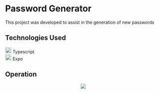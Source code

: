 # Password Generator

This project was developed to assist in the generation of new passwords

## Technologies Used

<img src="https://api.iconify.design/logos:typescript-icon.svg" width="20" height="20" />   Typescript\
<img src="https://api.iconify.design/vscode-icons:file-type-light-expo.svg" width="20" height="20" />   Expo

## Operation

<p align="center">
  <img src="https://media.giphy.com/media/XH0ohCW82K0lKUKfD4/giphy.gif" />
</p>
